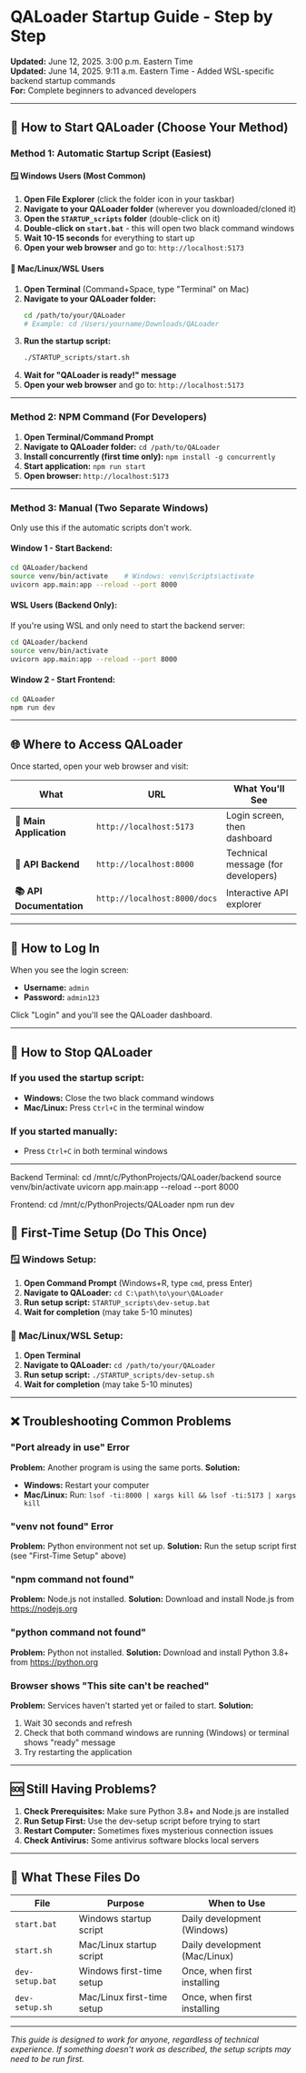# QALoader Startup Guide - Step by Step

**Updated:** June 12, 2025. 3:00 p.m. Eastern Time  
**Updated:** June 14, 2025. 9:11 a.m. Eastern Time - Added WSL-specific backend startup commands  
**For:** Complete beginners to advanced developers

---

## 🚀 How to Start QALoader (Choose Your Method)

### **Method 1: Automatic Startup Script (Easiest)**

#### **🪟 Windows Users (Most Common)**
1. **Open File Explorer** (click the folder icon in your taskbar)
2. **Navigate to your QALoader folder** (wherever you downloaded/cloned it)
3. **Open the `STARTUP_scripts` folder** (double-click on it)
4. **Double-click on `start.bat`** - this will open two black command windows
5. **Wait 10-15 seconds** for everything to start up
6. **Open your web browser** and go to: `http://localhost:5173`

#### **🐧 Mac/Linux/WSL Users**
1. **Open Terminal** (Command+Space, type "Terminal" on Mac)
2. **Navigate to your QALoader folder:**
   ```bash
   cd /path/to/your/QALoader
   # Example: cd /Users/yourname/Downloads/QALoader
   ```
3. **Run the startup script:**
   ```bash
   ./STARTUP_scripts/start.sh
   ```
4. **Wait for "QALoader is ready!" message**
5. **Open your web browser** and go to: `http://localhost:5173`

---

### **Method 2: NPM Command (For Developers)**
1. **Open Terminal/Command Prompt**
2. **Navigate to QALoader folder:** `cd /path/to/QALoader`
3. **Install concurrently (first time only):** `npm install -g concurrently`
4. **Start application:** `npm run start`
5. **Open browser:** `http://localhost:5173`

---

### **Method 3: Manual (Two Separate Windows)**
Only use this if the automatic scripts don't work.

#### **Window 1 - Start Backend:**
```bash
cd QALoader/backend
source venv/bin/activate    # Windows: venv\Scripts\activate
uvicorn app.main:app --reload --port 8000
```

#### **WSL Users (Backend Only):**
If you're using WSL and only need to start the backend server:
```bash
cd QALoader/backend
source venv/bin/activate
uvicorn app.main:app --reload --port 8000
```

#### **Window 2 - Start Frontend:**
```bash
cd QALoader
npm run dev
```

---

## 🌐 Where to Access QALoader

Once started, open your web browser and visit:

| What | URL | What You'll See |
|------|-----|-----------------|
| **🎨 Main Application** | `http://localhost:5173` | Login screen, then dashboard |
| **🔧 API Backend** | `http://localhost:8000` | Technical message (for developers) |
| **📚 API Documentation** | `http://localhost:8000/docs` | Interactive API explorer |

---

## 🔑 How to Log In

When you see the login screen:
- **Username:** `admin`
- **Password:** `admin123`

Click "Login" and you'll see the QALoader dashboard.

---

## 🛑 How to Stop QALoader

### **If you used the startup script:**
- **Windows:** Close the two black command windows
- **Mac/Linux:** Press `Ctrl+C` in the terminal window

### **If you started manually:**
- Press `Ctrl+C` in both terminal windows

---
Backend Terminal:
  cd /mnt/c/PythonProjects/QALoader/backend
  source venv/bin/activate
  uvicorn app.main:app --reload --port 8000

Frontend:
 cd /mnt/c/PythonProjects/QALoader
  npm run dev


## 🔧 First-Time Setup (Do This Once)

### **🪟 Windows Setup:**
1. **Open Command Prompt** (Windows+R, type `cmd`, press Enter)
2. **Navigate to QALoader:** `cd C:\path\to\your\QALoader`
3. **Run setup script:** `STARTUP_scripts\dev-setup.bat`
4. **Wait for completion** (may take 5-10 minutes)

### **🐧 Mac/Linux/WSL Setup:**
1. **Open Terminal**
2. **Navigate to QALoader:** `cd /path/to/your/QALoader`
3. **Run setup script:** `./STARTUP_scripts/dev-setup.sh`
4. **Wait for completion** (may take 5-10 minutes)

---

## ❌ Troubleshooting Common Problems

### **"Port already in use" Error**
**Problem:** Another program is using the same ports.
**Solution:** 
- **Windows:** Restart your computer
- **Mac/Linux:** Run: `lsof -ti:8000 | xargs kill && lsof -ti:5173 | xargs kill`

### **"venv not found" Error**
**Problem:** Python environment not set up.
**Solution:** Run the setup script first (see "First-Time Setup" above)

### **"npm command not found"**
**Problem:** Node.js not installed.
**Solution:** Download and install Node.js from https://nodejs.org

### **"python command not found"**
**Problem:** Python not installed.
**Solution:** Download and install Python 3.8+ from https://python.org

### **Browser shows "This site can't be reached"**
**Problem:** Services haven't started yet or failed to start.
**Solution:** 
1. Wait 30 seconds and refresh
2. Check that both command windows are running (Windows) or terminal shows "ready" message
3. Try restarting the application

---

## 🆘 Still Having Problems?

1. **Check Prerequisites:** Make sure Python 3.8+ and Node.js are installed
2. **Run Setup First:** Use the dev-setup script before trying to start
3. **Restart Computer:** Sometimes fixes mysterious connection issues
4. **Check Antivirus:** Some antivirus software blocks local servers

---

## 📁 What These Files Do

| File | Purpose | When to Use |
|------|---------|-------------|
| `start.bat` | Windows startup script | Daily development (Windows) |
| `start.sh` | Mac/Linux startup script | Daily development (Mac/Linux) |
| `dev-setup.bat` | Windows first-time setup | Once, when first installing |
| `dev-setup.sh` | Mac/Linux first-time setup | Once, when first installing |

---

*This guide is designed to work for anyone, regardless of technical experience. If something doesn't work as described, the setup scripts may need to be run first.*